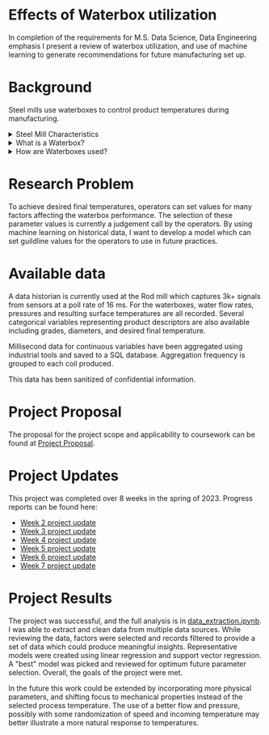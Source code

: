 # Effects of Waterbox utilization
In completion of the requirements for M.S. Data Science, Data Engineering emphasis I present a review of waterbox utilization, and use of machine learning to generate recommendations for future manufacturing set up.

# Background
Steel mills use waterboxes to control product temperatures during manufacturing.
<details><summary>Steel Mill Characteristics</summary>
I currently work at a steel mill which produces steel wire rod. The product is sold in 5000 lb packages, in a coils configuration. Rod diameters range from 7/32" to 3/4" diameter. Multiple grades (chemistries) are produced to meet a variety of end use applications. 
</details>
<details>
<summary> What is a Waterbox?</summary>
A waterbox is component used to cool wire rod during manufacture. After hot steel rod is rolled to final size, it is cooled to a target temperature to assist in meeting final mechanical properties. The rod flows through a waterbox at high speed, and is subjected to a continuous flow of water at pressure. ![Generic Waterbox](WB4.jpg)
</details>
<details>
<summary>How are Waterboxes used?</summary>
At the subject steel mill, there are five waterboxes which may be used in multiple configurations to achieve final temperature. There are multiple settings for each waterbox which can be adjusted to affect the product. This includes flow rates and pressures. There are three different bore diameters in the cooling nozzles which also affect the relationship between the water flow rate and pressure. For each box there are three zones which can be turned on and off, further changing the water's contact length to the product. 
</details>

# Research Problem
To achieve desired final temperatures, operators can set values for many factors affecting the waterbox performance. The selection of these parameter values is currently a judgement call by the operators. By using machine learning on historical data, I want to develop a model which can set guildline values for the operators to use in future practices. 

# Available data
A data historian is currently used at the Rod mill which captures 3k+ signals from sensors at a poll rate of 16 ms. For the waterboxes, water flow rates, pressures and resulting surface temperatures are all recorded. Several categorical variables representing product descriptors are also available including grades, diameters, and desired final temperature. 

Millisecond data for continuous variables have been aggregated using industrial tools and saved to a SQL database. Aggregation frequency is grouped to each coil produced. 

This data has been sanitized of confidential information.

# Project Proposal
The proposal for the project scope and applicability to coursework can be found at [Project Proposal](project_proposal.md).

# Project Updates
This project was completed over 8 weeks in the spring of 2023. Progress reports can be found here:
* [Week 2 project update](project_reports/week_2.md)
* [Week 3 project update](project_reports/week_3.md)
* [Week 4 project update](project_reports/week_4.md)
* [Week 5 project update](project_reports/week_5.md)
* [Week 6 project update](project_reports/week_6.md)
* [Week 7 project update](project_reports/week_7.md)

# Project Results
The project was successful, and the full analysis is in [data_extraction.ipynb](data_extraction.ipynb). I was able to extract and clean data from multiple data sources. While reviewing the data, factors were selected and records filtered to provide a set of data which could produce meaningful insights. Representative models were created using linear regression and support vector regression. A "best" model was picked and reviewed for optimum future parameter selection. Overall, the goals of the project were met.

In the future this work could be extended by incorporating more physical parameters, and shifting focus to mechanical properties instead of the selected process temperature. The use of a better flow and pressure, possibly with some randomization of speed and incoming temperature may better illustrate a more natural response to temperatures. 
